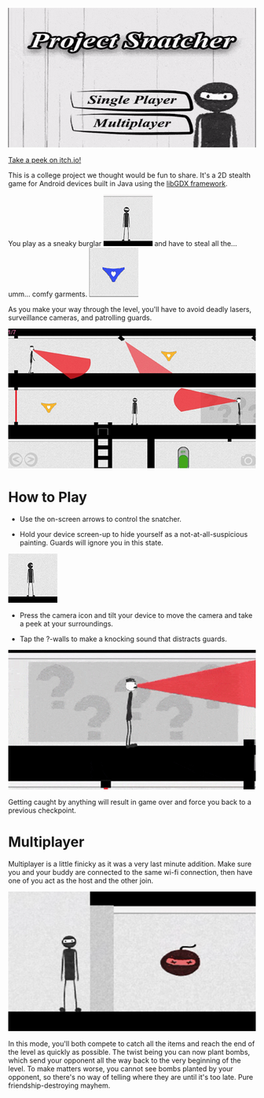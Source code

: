 ![Project Snatcher Main Menu](screenshots/menu.gif)

[Take a peek on itch.io!](https://tamanegicode.itch.io/project-snatcher)

This is a college project we thought would be fun to share. It's a 2D stealth game for Android devices built in Java using the [libGDX framework](https://www.libgdx.com/).

You play as a sneaky burglar ![Snatcher](screenshots/snatcher.gif) and have to steal all the... umm... comfy garments. ![Glowing important item](screenshots/item.gif)

As you make your way through the level, you'll have to avoid deadly lasers, surveillance cameras, and patrolling guards.

![Project Snatcher screenshot](screenshots/screenshot.jpg)

# How to Play
- Use the on-screen arrows to control the snatcher.

- Hold your device screen-up to hide yourself as a not-at-all-suspicious painting. Guards will ignore you in this state.

![Snatcher disguised as a painting](screenshots/snatcherhiding.gif)

- Press the camera icon and tilt your device to move the camera and take a peek at your surroundings.

- Tap the ?-walls to make a knocking sound that distracts guards.

![Guard distracted by knock on wall](screenshots/guard.gif)

Getting caught by anything will result in game over and force you back to a previous checkpoint.

# Multiplayer
Multiplayer is a little finicky as it was a very last minute addition. Make sure you and your buddy are connected to the same wi-fi connection, then have one of you act as the host and the other join.

![Snatcher next to a bomb](screenshots/bomb.png)

In this mode, you'll both compete to catch all the items and reach the end of the level as quickly as possible. The twist being you can now plant bombs, which send your opponent all the way back to the very beginning of the level. To make matters worse, you cannot see bombs planted by your opponent, so there's no way of telling where they are until it's too late. Pure friendship-destroying mayhem.
